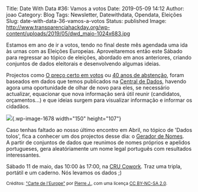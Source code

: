 Title: Date With Data #36: Vamos a votos
Date: 2019-05-09 14:12
Author: joao
Category: Blog
Tags: Newsletter, Datewithdata, Opendata, Eleições
Slug: date-with-data-36-vamos-a-votos
Status: published
Image: http://www.transparenciahackday.org/wp-content/uploads/2019/05/dwd_maio-1024x683.jpg

Estamos em ano de ir a votos, tendo no final deste mês agendada uma 
ida às urnas com as Eleições Europeias. Aproveitaremos então este Sábado 
para regressar ao tópico de eleições, abordado em anos anteriores, 
criando conjuntos de dados eleitorais e desenvolvendo algumas ideias.

Projectos como [O preço certo em votos](https://charlieit.github.io/preco-certo-em-votos/) ou [40 anos de abstenção](https://transparenciahackday.github.io/40anosdeabstencao/), foram baseados em dados que temos publicados na [Central de Dados](http://centraldedados.pt/), 
havendo agora uma oportunidade de olhar de novo para eles, se 
necessário actualizar, equacionar que nova informação será útil reunir 
(candidatos, orçamentos...) e que ideias surgem para visualizar 
informação e informar os cidadãos.

![](http://www.transparenciahackday.org/wp-content/uploads/2019/05/gerador2.png){.wp-image-1678 width="150" height="107"}

Caso tenhas faltado ao nosso último encontro em Abril, no tópico de 'Dados tolos', fica a conhecer um dos projectos desse dia: o [Gerador de Nomes](https://gerador-nomes.herokuapp.com).  
A partir de conjuntos de dados que reunimos de nomes próprios e apelidos portugueses, gera aleatóriamente um nome legal português com resultados interessantes.

Sábado 11 de maio, das 10:00 às 17:00, na [CRU Cowork](https://cru-cowork.com/). Traz uma tripla, portátil e um caderno. Nós levamos os dados ;)

<small>Créditos: ["Carte de l'Europe"](https://www.flickr.com/photos/7969902@N07/5504189128) por [Pierre J.](https://www.flickr.com/photos/7969902@N07), com uma licença [CC BY-NC-SA 2.0](https://creativecommons.org/licenses/by-nc-sa/2.0/?ref=ccsearch&atype=rich).</small>
